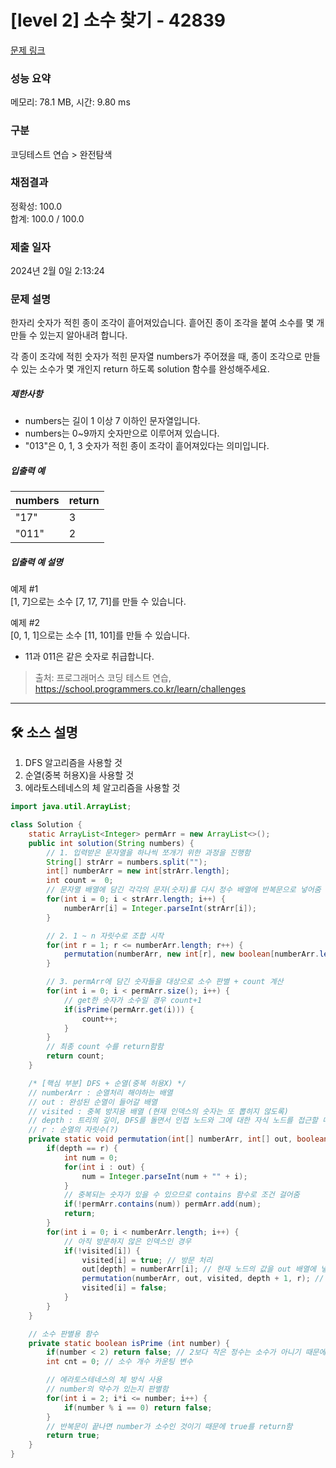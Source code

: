 # [level 2] 소수 찾기 - 42839 

[문제 링크](https://school.programmers.co.kr/learn/courses/30/lessons/42839) 

### 성능 요약

메모리: 78.1 MB, 시간: 9.80 ms

### 구분

코딩테스트 연습 > 완전탐색

### 채점결과

정확성: 100.0<br/>합계: 100.0 / 100.0

### 제출 일자

2024년 2월 0일 2:13:24

### 문제 설명

<p>한자리 숫자가 적힌 종이 조각이 흩어져있습니다. 흩어진 종이 조각을 붙여 소수를 몇 개 만들 수 있는지 알아내려 합니다.</p>

<p>각 종이 조각에 적힌 숫자가 적힌 문자열 numbers가 주어졌을 때, 종이 조각으로 만들 수 있는 소수가 몇 개인지 return 하도록 solution 함수를 완성해주세요.</p>

<h5>제한사항</h5>

<ul>
<li>numbers는 길이 1 이상 7 이하인 문자열입니다.</li>
<li>numbers는 0~9까지 숫자만으로 이루어져 있습니다.</li>
<li>"013"은 0, 1, 3 숫자가 적힌 종이 조각이 흩어져있다는 의미입니다.</li>
</ul>

<h5>입출력 예</h5>
<table class="table">
        <thead><tr>
<th>numbers</th>
<th>return</th>
</tr>
</thead>
        <tbody><tr>
<td>"17"</td>
<td>3</td>
</tr>
<tr>
<td>"011"</td>
<td>2</td>
</tr>
</tbody>
      </table>
<h5>입출력 예 설명</h5>

<p>예제 #1<br>
[1, 7]으로는 소수 [7, 17, 71]를 만들 수 있습니다.</p>

<p>예제 #2<br>
[0, 1, 1]으로는 소수 [11, 101]를 만들 수 있습니다.</p>

<ul>
<li>11과 011은 같은 숫자로 취급합니다.</li>
</ul>


> 출처: 프로그래머스 코딩 테스트 연습, https://school.programmers.co.kr/learn/challenges

---
## 🛠️ 소스 설명
1. DFS 알고리즘을 사용할 것
2. 순열(중복 허용X)을 사용할 것
3. 에라토스테네스의 체 알고리즘을 사용할 것

```java
import java.util.ArrayList;

class Solution {
    static ArrayList<Integer> permArr = new ArrayList<>();
    public int solution(String numbers) {
        // 1. 입력받은 문자열을 하나씩 쪼개기 위한 과정을 진행함 
        String[] strArr = numbers.split("");
        int[] numberArr = new int[strArr.length];
        int count =  0;
        // 문자열 배열에 담긴 각각의 문자(숫자)를 다시 정수 배열에 반복문으로 넣어줌
        for(int i = 0; i < strArr.length; i++) {
            numberArr[i] = Integer.parseInt(strArr[i]);
        }

        // 2. 1 ~ n 자릿수로 조합 시작 
        for(int r = 1; r <= numberArr.length; r++) {
            permutation(numberArr, new int[r], new boolean[numberArr.length], 0, r); // 순열 함수 호출
        }

        // 3. permArr에 담긴 숫자들을 대상으로 소수 판별 + count 계산 
        for(int i = 0; i < permArr.size(); i++) {
            // get한 숫자가 소수일 경우 count+1
            if(isPrime(permArr.get(i))) {
                count++;
            }
        }
        // 최종 count 수를 return함함
        return count;
    }

    /* [핵심 부분] DFS + 순열(중복 허용X) */
    // numberArr : 순열처리 해야하는 배열
    // out : 완성된 순열이 들어갈 배열
    // visited : 중복 방지용 배열 (현재 인덱스의 숫자는 또 뽑히지 않도록)
    // depth : 트리의 깊이, DFS를 돌면서 인접 노드와 그에 대한 자식 노드를 접근할 때 사용함
    // r : 순열의 자릿수(?)
    private static void permutation(int[] numberArr, int[] out, boolean[] visited, int depth, int r){
        if(depth == r) {
            int num = 0;
            for(int i : out) {
                num = Integer.parseInt(num + "" + i);
            }
            // 중복되는 숫자가 있을 수 있으므로 contains 함수로 조건 걸어줌
            if(!permArr.contains(num)) permArr.add(num);
            return;
        }
        for(int i = 0; i < numberArr.length; i++) {
            // 아직 방문하지 않은 인덱스인 경우
            if(!visited[i]) {
                visited[i] = true; // 방문 처리
                out[depth] = numberArr[i]; // 현재 노드의 값을 out 배열에 넣어 순열을 만듦
                permutation(numberArr, out, visited, depth + 1, r); // depth+1로 현재 노드의 인접 노드로 이동 (재귀함수)
                visited[i] = false;
            }
        }
    }

    // 소수 판별용 함수
    private static boolean isPrime (int number) {
        if(number < 2) return false; // 2보다 작은 정수는 소수가 아니기 때문에 제일 먼저 return false 처리
        int cnt = 0; // 소수 개수 카운팅 변수

        // 에라토스테네스의 체 방식 사용
        // number의 약수가 있는지 판별함
        for(int i = 2; i*i <= number; i++) {
            if(number % i == 0) return false;
        }
        // 반복문이 끝나면 number가 소수인 것이기 때문에 true를 return함
        return true;
    }
}
```
